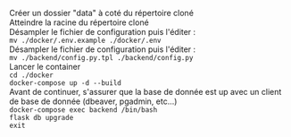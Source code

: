 Créer un dossier "data" à coté du répertoire cloné  
Atteindre la racine du répertoire cloné  
Désampler le fichier de configuration puis l'éditer :  
`mv ./docker/.env.example ./docker/.env`  
Désampler le fichier de configuration puis l'éditer :  
`mv ./backend/config.py.tpl ./backend/config.py`  
Lancer le container  
`cd ./docker`  
`docker-compose up -d --build`  
Avant de continuer, s'assurer que la base de donnée est up avec un client de base de donnée (dbeaver, pgadmin, etc...)  
`docker-compose exec backend /bin/bash`  
`flask db upgrade`  
`exit`
